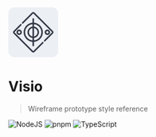 <img width="100" src="./project/logo.svg" alt="logo" />

# Visio

> Wireframe prototype style reference

![NodeJS](https://img.shields.io/badge/v18.X-DBEBC6?style=for-the-badge&logo=Node.js)
![pnpm](https://img.shields.io/badge/v8.X-ECEFF4?style=for-the-badge&logo=pnpm)
![TypeScript](https://img.shields.io/badge/v5.X-A7C9E6?style=for-the-badge&logo=Typescript)